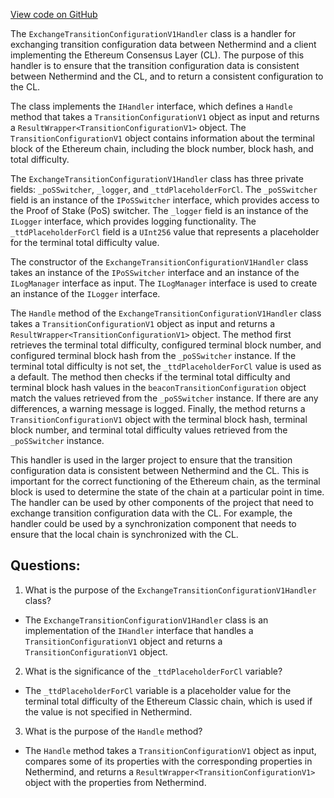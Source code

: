 [View code on GitHub](https://github.com/nethermindeth/nethermind/Nethermind.Merge.Plugin/Handlers/ExchangeTransitionConfigurationV1Handler.cs)

The `ExchangeTransitionConfigurationV1Handler` class is a handler for exchanging transition configuration data between Nethermind and a client implementing the Ethereum Consensus Layer (CL). The purpose of this handler is to ensure that the transition configuration data is consistent between Nethermind and the CL, and to return a consistent configuration to the CL.

The class implements the `IHandler` interface, which defines a `Handle` method that takes a `TransitionConfigurationV1` object as input and returns a `ResultWrapper<TransitionConfigurationV1>` object. The `TransitionConfigurationV1` object contains information about the terminal block of the Ethereum chain, including the block number, block hash, and total difficulty.

The `ExchangeTransitionConfigurationV1Handler` class has three private fields: `_poSSwitcher`, `_logger`, and `_ttdPlaceholderForCl`. The `_poSSwitcher` field is an instance of the `IPoSSwitcher` interface, which provides access to the Proof of Stake (PoS) switcher. The `_logger` field is an instance of the `ILogger` interface, which provides logging functionality. The `_ttdPlaceholderForCl` field is a `UInt256` value that represents a placeholder for the terminal total difficulty value.

The constructor of the `ExchangeTransitionConfigurationV1Handler` class takes an instance of the `IPoSSwitcher` interface and an instance of the `ILogManager` interface as input. The `ILogManager` interface is used to create an instance of the `ILogger` interface.

The `Handle` method of the `ExchangeTransitionConfigurationV1Handler` class takes a `TransitionConfigurationV1` object as input and returns a `ResultWrapper<TransitionConfigurationV1>` object. The method first retrieves the terminal total difficulty, configured terminal block number, and configured terminal block hash from the `_poSSwitcher` instance. If the terminal total difficulty is not set, the `_ttdPlaceholderForCl` value is used as a default. The method then checks if the terminal total difficulty and terminal block hash values in the `beaconTransitionConfiguration` object match the values retrieved from the `_poSSwitcher` instance. If there are any differences, a warning message is logged. Finally, the method returns a `TransitionConfigurationV1` object with the terminal block hash, terminal block number, and terminal total difficulty values retrieved from the `_poSSwitcher` instance.

This handler is used in the larger project to ensure that the transition configuration data is consistent between Nethermind and the CL. This is important for the correct functioning of the Ethereum chain, as the terminal block is used to determine the state of the chain at a particular point in time. The handler can be used by other components of the project that need to exchange transition configuration data with the CL. For example, the handler could be used by a synchronization component that needs to ensure that the local chain is synchronized with the CL.
## Questions: 
 1. What is the purpose of the `ExchangeTransitionConfigurationV1Handler` class?
- The `ExchangeTransitionConfigurationV1Handler` class is an implementation of the `IHandler` interface that handles a `TransitionConfigurationV1` object and returns a `TransitionConfigurationV1` object.

2. What is the significance of the `_ttdPlaceholderForCl` variable?
- The `_ttdPlaceholderForCl` variable is a placeholder value for the terminal total difficulty of the Ethereum Classic chain, which is used if the value is not specified in Nethermind.

3. What is the purpose of the `Handle` method?
- The `Handle` method takes a `TransitionConfigurationV1` object as input, compares some of its properties with the corresponding properties in Nethermind, and returns a `ResultWrapper<TransitionConfigurationV1>` object with the properties from Nethermind.